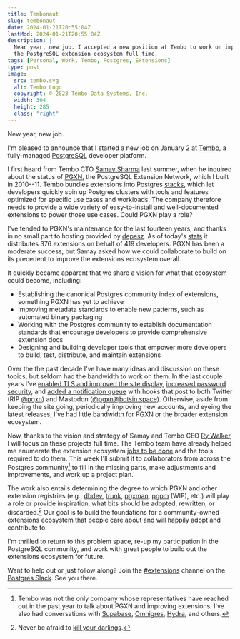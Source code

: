 ```yaml
---
title: Tembonaut
slug: tembonaut
date: 2024-01-21T20:55:04Z
lastMod: 2024-01-21T20:55:04Z
description: |
  Near year, new job. I accepted a new position at Tembo to work on improving
  the PostgreSQL extension ecosystem full time.
tags: [Personal, Work, Tembo, Postgres, Extensions]
type: post
image:
  src: tembo.svg
  alt: Tembo Logo
  copyright: ©️ 2023 Tembo Data Systems, Inc.
  width: 304
  height: 285
  class: "right"
---
```


New year, new job.

I'm pleased to announce that I started a new job on January 2 at [Tembo], a
fully-managed [PostgreSQL] developer platform.

I first heard from Tembo CTO [Samay Sharma] last summer, when he inquired about
the status of [PGXN], the PostgreSQL Extension Network, which I built in
2010--11. Tembo bundles extensions into Postgres [stacks], which let developers
quickly spin up Postgres clusters with tools and features optimized for specific
use cases and workloads. The company therefore needs to provide a wide variety
of easy-to-install and well-documented extensions to power those use cases.
Could PGXN play a role?

I've tended to PGXN's maintenance for the last fourteen years, and thanks in no
small part to hosting provided by [depesz]. As of today's [stats] it distributes
376 extensions on behalf of 419 developers. PGXN has been a moderate success,
but Samay asked how we could collaborate to build on its precedent to improve
the extensions ecosystem overall.

It quickly became apparent that we share a vision for what that ecosystem could
become, including:

*   Establishing the canonical Postgres community index of extensions, something
    PGXN has yet to achieve
*   Improving metadata standards to enable new patterns, such as automated binary
    packaging
*   Working with the Postgres community to establish documentation standards
    that encourage developers to provide comprehensive extension docs
*   Designing and building developer tools that empower more developers to
    build, test, distribute, and maintain extensions

Over the the past decade I've have many ideas and discussion on these topics,
but seldom had the bandwidth to work on them. In the last couple years I've
[enabled TLS and improved the site display], [increased password security], and
[added a notification queue] with hooks that post to both Twitter (RIP [@pgxn])
and Mastodon ([@pgxn@botsin.space]). Otherwise, aside from keeping the site
going, periodically improving new accounts, and eyeing the latest releases, I've
had little bandwidth for PGXN or the broader extension ecosystem.

Now, thanks to the vision and strategy of Samay and Tembo CEO [Ry Walker], I
will focus on these projects full time. The Tembo team have already helped me
enumerate the extension ecosystem [jobs to be done] and the tools required to do
them. This week I'll submit it to collaborators from across the Postgres
community[^others] to fill in the missing parts, make adjustments and
improvements, and work up a project plan.

The work also entails determining the degree to which PGXN and other extension
registries (e.g., [dbdev], [trunk], [pgxman], [pgpm][] (WIP), etc.) will play a
role or provide inspiration, what bits should be adopted, rewritten, or
discarded.[^darlings] Our goal is to build the foundations for a community-owned
extensions ecosystem that people care about and will happily adopt and
contribute to.

I'm thrilled to return to this problem space, re-up my participation in the
PostgreSQL community, and work with great people to build out the extensions
ecosystem for future.

Want to help out or just follow along? Join the [#extensions] channel on the
[Postgres Slack]. See you there.

  [^others]: Tembo was not the only company whose representatives have reached
    out in the past year to talk about PGXN and improving extensions. I've also
    had conversations with [Supabase], [Omnigres], [Hydra], and others.

  [^darlings]: Never be afraid to [kill your darlings].

  [Tembo]: https://tembo.io/ "Tembo: Goodbye Database Sprawl, Hello Postgres"
  [PostgreSQL]: https://www.postgresql.org
    "PostgreSQL: The world's most advanced open source database"
  [Samay Sharma]: https://www.linkedin.com/in/samay-sharma-b6465122
    "Samay Sharma - Chief Technology Officer - Tembo | LinkedIn"
  [PGXN]: https://pgxn.org/ "The PostgreSQL Extension Network"
  [stacks]: https://tembo.io/docs/category/tembo-stacks/
    "Tembo Docs: Tembo Stacks"
  [depesz]: https://www.depesz.com "select * from depesz;"
  [stats]: https://pgxn.org/about/ "About PGXN"
  [enabled TLS and improved the site display]: https://blog.pgxn.org/post/651216661677064192/a-few-belated-pgxn-updates
    "PGXN Blog: “A Few Belated PGXN Updates”"
  [increased password security]: https://blog.pgxn.org/post/655912318549606400/password-storage-update
    "PGXN Blog: “Password Storage Update”"
  [added a notification queue]: https://blog.pgxn.org/post/709635160523620352/hello-mastodon
    "PGXN Blog: “Hello Mastodon 🐘”"
  [@pgxn]: https://twitter.com/pgxn/ "PGXN on Twitter"
  [@pgxn@botsin.space]: https://botsin.space/@pgxn
    "PGXN on Mastodon"
  [Ry Walker]: https://www.linkedin.com/in/rywalker "Ry Walker - Tembo, Inc. |
    LinkedIn"
  [jobs to be done]: https://strategyn.com/jobs-to-be-done/jobs-to-be-done-theory/
    "Fundamentals of Jobs-to-be-Done Theory"
  [#extensions]: https://postgresteam.slack.com/archives/C056ZA93H1A
    "Postgres Slack/#extensions: Extensions and extension-related accessories"
  [Postgres Slack]: https://pgtreats.info/slack-invite
    "Join the Postgres Slack"
  [pgxman]: https://pgxman.com/ "npm for PostgreSQL"
  [dbdev]: https://database.dev "The Database Package Manager"
  [pgpm]: http://www.postgres.pm
  [trunk]: https://pgt.dev "Trunk — A Postgres Extension Registry"
  [Supabase]: https://supabase.com "Supabase | The Open Source Firebase Alternative"
  [Omnigres]: https://omnigres.com "Omnigres: Postgres as a Platform"
  [Hydra]: https://www.hydra.so "Hydra - Fast Postgres Analytics ++"
  [kill your darlings]: https://www.masterclass.com/articles/what-does-it-mean-to-kill-your-darlings
    "MasterClass: “What Does It Mean to Kill Your Darlings?”"
